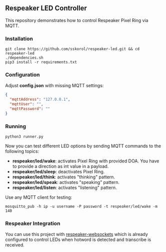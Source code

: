 ## Respeaker LED Controller

This repository demonstrates how to control Respeaker Pixel Ring via MQTT.

### Installation

```shell script
git clone https://github.com/sskorol/respeaker-led.git && cd respeaker-led
./dependencies.sh
pip3 install -r requirements.txt
```

### Configuration

Adjust **config.json** with missing MQTT settings:
```json
{
  "mqttAddress": "127.0.0.1",
  "mqttUser": "",
  "mqttPassword": ""
}
```

### Running

```shell script
python3 runner.py
```

Now you can test different LED options by sending MQTT commands to the following topics:

- **respeaker/led/wake**: activates Pixel Ring with provided DOA. You have to provide a direction as int value in a payload.
- **respeaker/led/sleep**: deactivates Pixel Ring.
- **respeaker/led/think**: activates "thinking" pattern.
- **respeaker/led/speak**: activates "speaking" pattern.
- **respeaker/led/listen**: activates "listening" pattern.

Use any MQTT client for testing:
```shell script
mosquitto_pub -h ip -u username -P password -t respeaker/led/wake -m 140
```

### Respeaker Integration

You can use this project with [respeaker-websockets](https://github.com/sskorol/respeaker-websockets) which is already configured to control LEDs when hotword is detected and transcribe is received.
